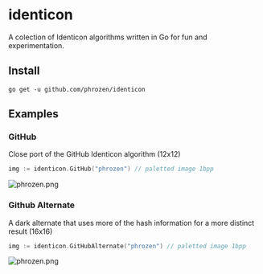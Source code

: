 # identicon
A colection of Identicon algorithms written in Go for fun and experimentation.

## Install

`go get -u github.com/phrozen/identicon`

## Examples

### GitHub

Close port of the GitHub Identicon algorithm (12x12)

```go
img := identicon.GitHub("phrozen") // paletted image 1bpp
```

![phrozen.png](https://github.com/user-attachments/assets/f8af4238-0862-423c-bfcb-c2f63822c0c5)

### Github Alternate

A dark alternate that uses more of the hash information for a more distinct result (16x16)

```go
img := identicon.GitHubAlternate("phrozen") // paletted image 1bpp
```

![phrozen.png](https://github.com/user-attachments/assets/6d8244ef-77fb-4504-81c4-02366f3d6ce6)
